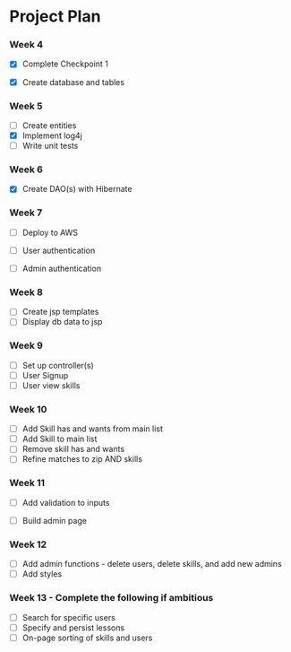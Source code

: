 # Project Plan

### Week 4
- [x] Complete Checkpoint 1
- [x] Create database and tables


### Week 5
- [ ] Create entities
- [x] Implement log4j
- [ ] Write unit tests

### Week 6
- [x] Create DAO(s) with Hibernate

### Week 7
- [ ] Deploy to AWS
- [ ] User authentication
- [ ] Admin authentication


### Week 8
- [ ] Create jsp templates
- [ ] Display db data to jsp

### Week 9

- [ ] Set up controller(s)
- [ ] User Signup
- [ ] User view skills

### Week 10

- [ ] Add Skill has and wants from main list
- [ ] Add Skill to main list
- [ ] Remove skill has and wants
- [ ] Refine matches to zip AND skills

### Week 11

- [ ] Add validation to inputs
- [ ] Build admin page


### Week 12

- [ ] Add admin functions - delete users, delete skills, and add new admins
- [ ] Add styles

### Week 13 - Complete the following if ambitious
- [ ] Search for specific users
- [ ] Specify and persist lessons
- [ ] On-page sorting of skills and users